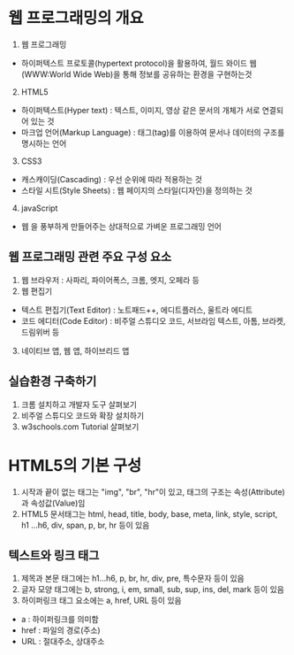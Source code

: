 # 웹 프로그래밍의 개요
1. 웹 프로그래밍
* 하이퍼텍스트 프로토콜(hypertext protocol)을 활용하여, 월드 와이드 웹(WWW:World Wide Web)을 통해 정보를 공유하는 환경을 구현하는것

2. HTML5
* 하이퍼텍스트(Hyper text) : 텍스트, 이미지, 영상 같은 문서의 개체가 서로 연결되어 있는 것
* 마크업 언어(Markup Language) : 태그(tag)를 이용하여 문서나 데이터의 구조를 명시하는 언어

3. CSS3
* 캐스캐이딩(Cascading) : 우선 순위에 따라 적용하는 것
* 스타일 시트(Style Sheets) : 웹 페이지의 스타일(디자인)을 정의하는 것

4. javaScript
* 웹 을 풍부하게 만들어주는 상대적으로 가벼운 프로그래밍 언어

## 웹 프로그래밍 관련 주요 구성 요소
1. 웹 브라우저 : 사파리, 파이어폭스, 크롬, 엣지, 오페라 등
2. 웹 편집기
* 텍스트 편집기(Text Editor) : 노트패드++, 에디트플러스, 울트라 에디트
* 코드 에디터(Code Editor) : 비주얼 스튜디오 코드, 서브라임 텍스트, 아톰, 브라켓, 드림위버 등

3. 네이티브 앱, 웹 앱, 하이브리드 앱

## 실습환경 구축하기
1. 크롬 설치하고 개발자 도구 살펴보기
2. 비주얼 스튜디오 코드와 확장 설치하기
3. w3schools.com Tutorial 살펴보기

# HTML5의 기본 구성
1. 시작과 끝이 없는 태그는 "img", "br", "hr"이 있고, 태그의 구조는 속성(Attribute)과 속성값(Value)임
2. HTML5 문서태그는 html, head, title, body, base, meta, link, style, script, h1 ...h6, div, span, p, br, hr 등이 있음

## 텍스트와 링크 태그
1. 제목과 본문 태그에는 h1...h6, p, br, hr, div, pre, 특수문자 등이 있음
2. 글자 모양 태그에는 b, strong, i, em, small, sub, sup, ins, del, mark 등이 있음
3. 하이퍼링크 태그 요소에는 a, href, URL 등이 있음
- a : 하이퍼링크를 의미함
- href : 파일의 경로(주소)
- URL : 절대주소, 상대주소
